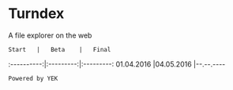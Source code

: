 # Turndex




A file explorer on the web 


	Start	|	Beta	|	Final	
:----------:|:---------:|:---------:
01.04.2016	|04.05.2016	|--.--.----




`Powered by YEK`